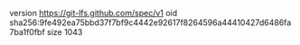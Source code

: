 version https://git-lfs.github.com/spec/v1
oid sha256:9fe492ea75bbd37f7bf9c4442e92617f8264596a44410427d6486fa7ba1f0fbf
size 1043
